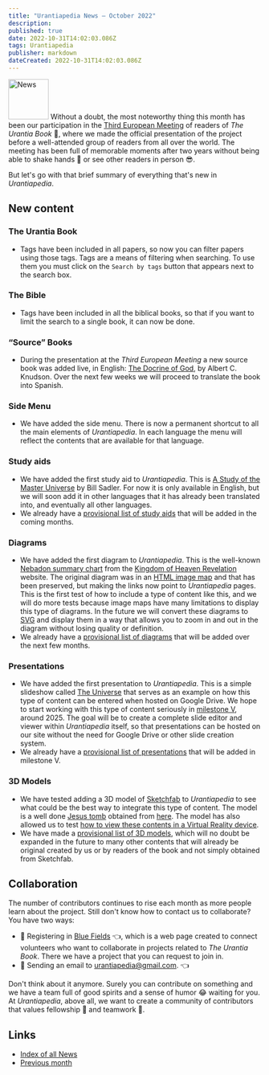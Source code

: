 ```yaml
---
title: "Urantiapedia News — October 2022"
description:
published: true
date: 2022-10-31T14:02:03.086Z
tags: Urantiapedia
publisher: markdown
dateCreated: 2022-10-31T14:02:03.086Z
---
```


<img src="/_assets/svg/icon-news.svg" alt="News" style="width: 80px;"> Without a doubt, the most noteworthy thing this month has been our participation in the [Third European Meeting](https://aue.urantia-association.org/iii-encuentro-europeo-de-lectores-de-el-libro-de-urantia/) of readers of _The Urantia Book_ :blue_book:, where we made the official presentation of the project before a well-attended group of readers from all over the world. The meeting has been full of memorable moments after two years without being able to shake hands :wave: or see other readers in person :sunglasses:.

But let's go with that brief summary of everything that's new in _Urantiapedia_.

## New content

### The Urantia Book

- Tags have been included in all papers, so now you can filter papers using those tags. Tags are a means of filtering when searching. To use them you must click on the `Search by tags` button that appears next to the search box.

### The Bible

- Tags have been included in all the biblical books, so that if you want to limit the search to a single book, it can now be done.

### “Source” Books

- During the presentation at the _Third European Meeting_ a new source book was added live, in English: [The Docrine of God](/en/book/Albert_C_Knudson/The_Doctrine_of_God), by Albert C. Knudson. Over the next few weeks we will proceed to translate the book into Spanish.

### Side Menu

- We have added the side menu. There is now a permanent shortcut to all the main elements of _Urantiapedia_. In each language the menu will reflect the contents that are available for that language.

### Study aids

- We have added the first study aid to _Urantiapedia_. This is [A Study of the Master Universe](/en/article/William_S_Sadler_Jr/Study_of_the_Master_Universe) by Bill Sadler. For now it is only available in English, but we will soon add it in other languages ​​that it has already been translated into, and eventually all other languages.
- We already have a [provisional list of study aids](/en/index/study_aids) that will be added in the coming months.

### Diagrams

- We have added the first diagram to _Urantiapedia_. This is the well-known [Nebadon summary chart](/en/article/The_Kingdom_of_Heaven_Revelation_Nebadon_Chart) from the [Kingdom of Heaven Revelation](http://www.nebadon.info/) website. The original diagram was in an [HTML image map](https://www.w3schools.com/html/html_images_imagemap.asp) and that has been preserved, but making the links now point to _Urantiapedia_ pages. This is the first test of how to include a type of content like this, and we will do more tests because image maps have many limitations to display this type of diagrams. In the future we will convert these diagrams to [SVG](https://en.wikipedia.org/wiki/Scalable_Vector_Graphics) and display them in a way that allows you to zoom in and out in the diagram without losing quality or definition.
- We already have a [provisional list of diagrams](/en/index/diagrams) that will be added over the next few months.

### Presentations

- We have added the first presentation to _Urantiapedia_. This is a simple slideshow called [The Universe](/en/slides/The_Universe) that serves as an example on how this type of content can be entered when hosted on Google Drive. We hope to start working with this type of content seriously in [milestone V](/en/help/phases#milestone-v-slides), around 2025. The goal will be to create a complete slide editor and viewer within _Urantiapedia_ itself, so that presentations can be hosted on our site without the need for Google Drive or other slide creation system.
- We already have a [provisional list of presentations](/es/index/presentations) that will be added in milestone V.

### 3D Models

- We have tested adding a 3D model of [Sketchfab](https://sketchfab.com) to _Urantiapedia_ to see what could be the best way to integrate this type of content. The model is a well done [Jesus tomb](/en/3dmodel/Jesus_tomb_2) obtained from [here](https://sketchfab.com/3d-models/jesus-resurrection-319fbee72f7a44458d6258b4a5c0b60f). The model has also allowed us to test [how to view these contents in a Virtual Reality device](https://www.youtube.com/watch?v=BtKfgSfCWKc).
- We have made a [provisional list of 3D models](/en/index/3d_models), which will no doubt be expanded in the future to many other contents that will already be original created by us or by readers of the book and not simply obtained from Sketchfab.

## Collaboration

The number of contributors continues to rise each month as more people learn about the project. Still don't know how to contact us to collaborate? You have two ways:
- :blue_heart: Registering in [Blue Fields](https://blue-fields.netlify.app/) :point_left:, which is a web page created to connect volunteers who want to collaborate in projects related to _The Urantia Book_. There we have a project that you can request to join in.
- :love_letter: Sending an email to urantiapedia@gmail.com. :point_left:

Don't think about it anymore. Surely you can contribute on something and we have a team full of good spirits and a sense of humor :joy: waiting for you. At _Urantiapedia_, above all, we want to create a community of contributors that values fellowship :couple: and teamwork :muscle:.

## Links

- [Index of all News](/en/news)
- [Previous month](/en/news/2022/09)